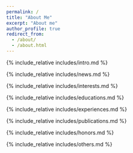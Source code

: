 ```yaml
---
permalink: /
title: "About Me"
excerpt: "About me"
author_profile: true
redirect_from: 
  - /about/
  - /about.html
---
```


<span class='anchor' id='about-me'></span>
{% include_relative includes/intro.md %}

{% include_relative includes/news.md %}

{% include_relative includes/interests.md %}

{% include_relative includes/educations.md %}

{% include_relative includes/experiences.md %}

{% include_relative includes/publications.md %}

{% include_relative includes/honors.md %}

{% include_relative includes/others.md %}


